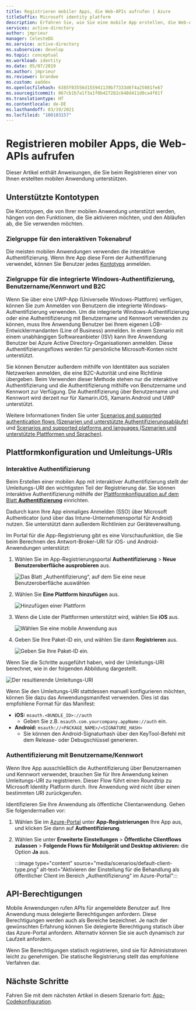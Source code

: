 ```yaml
---
title: Registrieren mobiler Apps, die Web-APIs aufrufen | Azure
titleSuffix: Microsoft identity platform
description: Erfahren Sie, wie Sie eine mobile App erstellen, die Web-APIs aufruft (Registrierung der App).
services: active-directory
author: jmprieur
manager: CelesteDG
ms.service: active-directory
ms.subservice: develop
ms.topic: conceptual
ms.workload: identity
ms.date: 05/07/2019
ms.author: jmprieur
ms.reviewer: brandwe
ms.custom: aaddev
ms.openlocfilehash: 6385f03556d155941139b77333d6f4a25081fe67
ms.sourcegitcommit: 867cb1b7a1f3a1f0b427282c648d411d0ca4f81f
ms.translationtype: HT
ms.contentlocale: de-DE
ms.lasthandoff: 03/19/2021
ms.locfileid: "100103157"
---
```

# <a name="register-mobile-apps-that-call-web-apis"></a>Registrieren mobiler Apps, die Web-APIs aufrufen

Dieser Artikel enthält Anweisungen, die Sie beim Registrieren einer von Ihnen erstellten mobilen Anwendung unterstützen.

## <a name="supported-account-types"></a>Unterstützte Kontotypen

Die Kontotypen, die von Ihrer mobilen Anwendung unterstützt werden, hängen von den Funktionen, die Sie aktivieren möchten, und den Abläufen ab, die Sie verwenden möchten.

### <a name="audience-for-interactive-token-acquisition"></a>Zielgruppe für den interaktiven Tokenabruf

Die meisten mobilen Anwendungen verwenden die interaktive Authentifizierung. Wenn Ihre App diese Form der Authentifizierung verwendet, können Sie Benutzer jedes [Kontotyps](quickstart-register-app.md) anmelden.

### <a name="audience-for-integrated-windows-authentication-username-password-and-b2c"></a>Zielgruppe für die integrierte Windows-Authentifizierung, Benutzername/Kennwort und B2C

Wenn Sie über eine UWP-App (Universelle Windows-Plattform) verfügen, können Sie zum Anmelden von Benutzern die integrierte Windows-Authentifizierung verwenden. Um die integrierte Windows-Authentifizierung oder eine Authentifizierung mit Benutzername und Kennwort verwenden zu können, muss Ihre Anwendung Benutzer bei Ihrem eigenen LOB-Entwicklermandanten (Line of Business) anmelden. In einem Szenario mit einem unabhängigen Softwareanbieter (ISV) kann Ihre Anwendung Benutzer bei Azure Active Directory-Organisationen anmelden. Diese Authentifizierungsflows werden für persönliche Microsoft-Konten nicht unterstützt.

Sie können Benutzer außerdem mithilfe von Identitäten aus sozialen Netzwerken anmelden, die eine B2C-Autorität und eine Richtlinie übergeben. Beim Verwenden dieser Methode stehen nur die interaktive Authentifizierung und die Authentifizierung mithilfe von Benutzername und Kennwort zur Verfügung. Die Authentifizierung über Benutzername und Kennwort wird derzeit nur für Xamarin.iOS, Xamarin.Android und UWP unterstützt.

Weitere Informationen finden Sie unter [Scenarios and supported authentication flows (Szenarien und unterstützte Authentifizierungsabläufe)](authentication-flows-app-scenarios.md#scenarios-and-supported-authentication-flows) und [Scenarios and supported platforms and languages (Szenarien und unterstützte Plattformen und Sprachen)](authentication-flows-app-scenarios.md#scenarios-and-supported-platforms-and-languages).

## <a name="platform-configuration-and-redirect-uris"></a>Plattformkonfiguration und Umleitungs-URIs

### <a name="interactive-authentication"></a>Interaktive Authentifizierung

Beim Erstellen einer mobilen App mit interaktiver Authentifizierung stellt der Umleitungs-URI den wichtigsten Teil der Registrierung dar. Sie können interaktive Authentifizierung mithilfe der [Plattformkonfiguration auf dem Blatt **Authentifizierung**](https://aka.ms/MobileAppReg) einrichten.

Dadurch kann Ihre App einmaliges Anmelden (SSO) über Microsoft Authenticator (und über das Intune-Unternehmensportal für Android) nutzen. Sie unterstützt dann außerdem Richtlinien zur Geräteverwaltung.

Im Portal für die App-Registrierung gibt es eine Vorschaufunktion, die Sie beim Berechnen des Antwort-Broker-URI für iOS- und Android-Anwendungen unterstützt:

1. Wählen Sie im App-Registrierungsportal **Authentifizierung** > **Neue Benutzeroberfläche ausprobieren** aus.

   ![Das Blatt „Authentifizierung“, auf dem Sie eine neue Benutzeroberfläche auswählen](https://user-images.githubusercontent.com/13203188/60799285-2d031b00-a173-11e9-9d28-ac07a7ae894a.png)

2. Wählen Sie **Eine Plattform hinzufügen** aus.

   ![Hinzufügen einer Plattform](https://user-images.githubusercontent.com/13203188/60799366-4c01ad00-a173-11e9-934f-f02e26c9429e.png)

3. Wenn die Liste der Plattformen unterstützt wird, wählen Sie **iOS** aus.

   ![Wählen Sie eine mobile Anwendung aus](https://user-images.githubusercontent.com/13203188/60799411-60de4080-a173-11e9-9dcc-d39a45826d42.png)

4. Geben Sie Ihre Paket-ID ein, und wählen Sie dann **Registrieren** aus.

   ![Geben Sie Ihre Paket-ID ein.](https://user-images.githubusercontent.com/13203188/60799477-7eaba580-a173-11e9-9f8b-431f5b09344e.png)

Wenn Sie die Schritte ausgeführt haben, wird der Umleitungs-URI berechnet, wie in der folgenden Abbildung dargestellt.

![Der resultierende Umleitungs-URI](https://user-images.githubusercontent.com/13203188/60799538-9e42ce00-a173-11e9-860a-015a1840fd19.png)

Wenn Sie den Umleitungs-URI stattdessen manuell konfigurieren möchten, können Sie dazu das Anwendungsmanifest verwenden. Dies ist das empfohlene Format für das Manifest:

- **iOS:** `msauth.<BUNDLE_ID>://auth`
  - Geben Sie z.B. `msauth.com.yourcompany.appName://auth` ein.
- **Android:** `msauth://<PACKAGE_NAME>/<SIGNATURE_HASH>`
  - Sie können den Android-Signaturhash über den KeyTool-Befehl mit dem Release- oder Debugschlüssel generieren.

### <a name="username-password-authentication"></a>Authentifizierung mit Benutzername/Kennwort

Wenn Ihre App ausschließlich die Authentifizierung über Benutzernamen und Kennwort verwendet, brauchen Sie für Ihre Anwendung keinen Umleitungs-URI zu registrieren. Dieser Flow führt einen Roundtrip zu Microsoft Identity Platform durch. Ihre Anwendung wird nicht über einen bestimmten URI zurückgerufen.

Identifizieren Sie Ihre Anwendung als öffentliche Clientanwendung. Gehen Sie folgendermaßen vor:

1. Wählen Sie im <a href="https://portal.azure.com/" target="_blank">Azure-Portal</a> unter **App-Registrierungen** Ihre App aus, und klicken Sie dann auf **Authentifizierung**.
1. Wählen Sie unter **Erweiterte Einstellungen** > **Öffentliche Clientflows zulassen** > **Folgende Flows für Mobilgerät und Desktop aktivieren:** die Option **Ja** aus.

   :::image type="content" source="media/scenarios/default-client-type.png" alt-text="Aktivieren der Einstellung für die Behandlung als öffentlicher Client im Bereich „Authentifizierung“ im Azure-Portal":::

## <a name="api-permissions"></a>API-Berechtigungen

Mobile Anwendungen rufen APIs für angemeldete Benutzer auf. Ihre Anwendung muss delegierte Berechtigungen anfordern. Diese Berechtigungen werden auch als Bereiche bezeichnet. Je nach der gewünschten Erfahrung können Sie delegierte Berechtigung statisch über das Azure-Portal anfordern. Alternativ können Sie sie auch dynamisch zur Laufzeit anfordern.

Wenn Sie Berechtigungen statisch registrieren, sind sie für Administratoren leicht zu genehmigen. Die statische Registrierung stellt das empfohlene Verfahren dar.

## <a name="next-steps"></a>Nächste Schritte

Fahren Sie mit dem nächsten Artikel in diesem Szenario fort: [App-Codekonfiguration](scenario-mobile-app-configuration.md).
